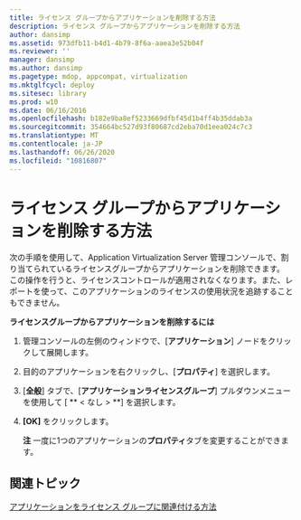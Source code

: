 ```yaml
---
title: ライセンス グループからアプリケーションを削除する方法
description: ライセンス グループからアプリケーションを削除する方法
author: dansimp
ms.assetid: 973dfb11-b4d1-4b79-8f6a-aaea3e52b04f
ms.reviewer: ''
manager: dansimp
ms.author: dansimp
ms.pagetype: mdop, appcompat, virtualization
ms.mktglfcycl: deploy
ms.sitesec: library
ms.prod: w10
ms.date: 06/16/2016
ms.openlocfilehash: b182e9ba8ef5233669dfbf45d1b4ff4b35ddab3a
ms.sourcegitcommit: 354664bc527d93f80687cd2eba70d1eea024c7c3
ms.translationtype: MT
ms.contentlocale: ja-JP
ms.lasthandoff: 06/26/2020
ms.locfileid: "10816807"
---
```

# ライセンス グループからアプリケーションを削除する方法


次の手順を使用して、Application Virtualization Server 管理コンソールで、割り当てられているライセンスグループからアプリケーションを削除できます。 この操作を行うと、ライセンスコントロールが適用されなくなります。また、レポートを使って、このアプリケーションのライセンスの使用状況を追跡することもできません。

**ライセンスグループからアプリケーションを削除するには**

1.  管理コンソールの左側のウィンドウで、[**アプリケーション**] ノードをクリックして展開します。

2.  目的のアプリケーションを右クリックし、[**プロパティ**] を選択します。

3.  [**全般**] タブで、[**アプリケーションライセンスグループ**] プルダウンメニューを使用して [ ** &lt; なし &gt; **] を選択します。

4.  **[OK]** をクリックします。

    **注** 一度に1つのアプリケーションの**プロパティ**タブを変更することができます。

     

## 関連トピック


[アプリケーションをライセンス グループに関連付ける方法](how-to-associate-an-application-with-a-license-group.md)

 

 





